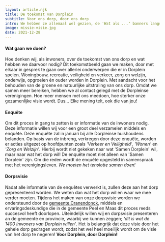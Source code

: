 ```yaml
---
layout: article.njk
title: De toekomst van Dorplein
subtitle: Voor ons dorp, door ons dorp
intro: We hebben ze allemaal wel gezien, de 'Wat als ...' banners langs de verschillende invalswegen van ons mooie dorp. Voorafgaand aan de toegevoegde vragen onderaan deze banners is er bij ieder Dorpleins huishouden een informative flyer in de brievenbus bezorgd. Middels de flyer heeft 'Samen Dorplein' zich voorgesteld aan het dorp, waarmee 'Samen Dorplein' haar initiatief een gezicht heeft gegeven. Dit gezicht bestaat uit zes Dorpleiners die bereid zijn om de kar te trekken. Verder is er uitgelegd wat het doel is van Samen Dorplein. Heb je dit gemist? Geen zorgen! We leggen het hier nogmaals uit.
image: missie-visie.jpg
date: 2021-12-28
---
```



#### Wat gaan we doen?
Hoe denken wij, als inwoners, over de toekomst van ons dorp en wat hebben we daarvoor nodig? Dit toekomstbeeld gaan we maken, door met elkaar in gesprek te gaan over allerlei onderwerpen die er in Dorplein spelen. Woningbouw, recreatie, veiligheid en verkeer, zorg en welzijn,
onderwijs, opgroeien én ouder worden in Dorplein. Met aandacht voor het behouden van de groene en natuurlijke uitstraling van ons dorp.
Omdat we samen meer bereiken, hebben we al contact gelegd met de Dorpleinse verenigingen.
Hoe meer mensen met ons meedoen, hoe sterker onze gezamenlijke visie wordt.
Dus… Elke mening telt, ook die van jou!

#### Enquête
Om dit proces in gang te zetten is er informatie van de inwoners nodig. Deze informatie willen wij voor een groot deel verzamelen middels en enquête. Deze enquête zal in januari bij alle Dorpleinse huishoudens belanden. Op basis van de inbreng, verkregen door deze enquête, worden er acties uitgezet op hoofdpunten zoals '_Verkeer en Veiligheid'_, _'Wonen'_ en _'Zorg en Welzijn'_. Hierbij wordt niet gekeken naar wat 'Samen Dorplein' wil, maar naar wat het dorp wil! De enquête moet niet alleen van 'Samen Dorplein' zijn. Om die reden wordt de enquête opgesteld in samenspraak met het verenigingsleven. _We moeten het tenslotte samen doen!_

#### Dorpsvisie
Nadat alle informatie van de enquêtes verwerkt is, zullen deze aan het dorp gepresenteerd worden. We weten dan wat het dorp wil en waar we mee verder moeten. Tijdens het maken van onze dorpsvisie worden we ondersteund door de [gemeente Cranendonck](//cranendonck.nl), middels en ervaringsdeskundige die in de gemeente Peel en Maas dit proces reeds succesvol heeft doorlopen.
Uiteindelijk willen wij en dorpsvisie presenteren an de gemeente en provincie, waarbij we kunnen zeggen; _'dit is wat de 1400 inwoners van Dorplein willen'_. Het is belangrijk dat deze visie door het gehele dorp gedragen wordt, zodat het wel heel moeilijk wordt om de visie van het dorp te negeren! **Voor Dorplein, door Dorplein!**